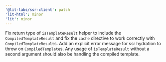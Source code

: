 ```yaml
---
'@lit-labs/ssr-client': patch
'lit-html': minor
'lit': minor
---
```


Fix return type of `isTemplateResult` helper to include the `CompiledTemplateResult` and fix the `cache` directive to work correctly with `CompiledTemplateResult`s. Add an explicit error message for ssr hydration to throw on `CompiledTemplate`s. Any usage of `isTemplateResult` without a second argument should also be handling the compiled template.
